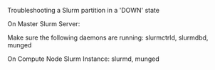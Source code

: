 Troubleshooting a Slurm partition in a 'DOWN' state

On Master Slurm Server:

Make sure the following daemons are running:
slurmctrld, slurmdbd, munged

On Compute Node Slurm Instance:
slurmd, munged
